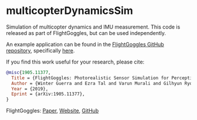 # multicopterDynamicsSim
Simulation of multicopter dynamics and IMU measurement. This code is released as part of FlightGoggles, but can be used independently.

An example application can be found in the [FlightGoggles GitHub repository](https://github.com/mit-fast/FlightGoggles), specifically [here](https://github.com/mit-fast/FlightGoggles/blob/master/flightgoggles_uav_dynamics/src/flightgoggles_uav_dynamics_node.cpp).

If you find this work useful for your research, please cite:
```bibtex
@misc{1905.11377,
  Title = {FlightGoggles: Photorealistic Sensor Simulation for Perception-driven Robotics using Photogrammetry and Virtual Reality},
  Author = {Winter Guerra and Ezra Tal and Varun Murali and Gilhyun Ryou and Sertac Karaman},
  Year = {2019},
  Eprint = {arXiv:1905.11377},
}
```
FlightGoggles: [Paper](https://arxiv.org/abs/1905.11377), [Website](http://flightgoggles.mit.edu), [GitHub](https://github.com/mit-fast/FlightGoggles)
